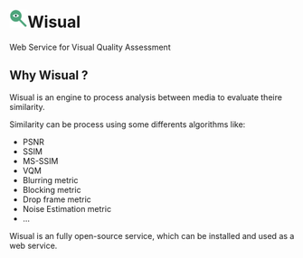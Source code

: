 # ![Logo of Wisual](/wisual/static/img/favicon/favicon-32x32.png "Wisual")Wisual

Web Service for Visual Quality Assessment

## Why Wisual ?

Wisual is an engine to process analysis between media to evaluate theire similarity.

Similarity can be process using some differents algorithms like:
* PSNR
* SSIM
* MS-SSIM
* VQM
* Blurring metric
* Blocking metric
* Drop frame metric
* Noise Estimation metric
* ...

Wisual is an fully open-source service, which can be installed and used as a web service.

